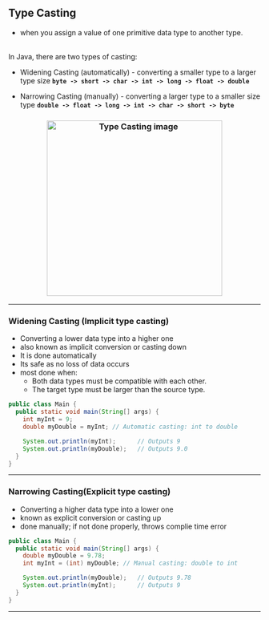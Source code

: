 ## Type Casting 

- when you assign a value of one primitive data type to another type.
<br>
In Java, there are two types of casting:

- Widening Casting (automatically) - converting a smaller type to a larger type size
**`byte -> short -> char -> int -> long -> float -> double`**

- Narrowing Casting (manually) - converting a larger type to a smaller size type
**`double -> float -> long -> int -> char -> short -> byte`**

<h3 align="center">
  <img src="https://static.javatpoint.com/core/images/type-casting-in-java.png" alt="Type Casting image" height="350px">
</h3>

---
### Widening Casting (Implicit type casting)
- Converting a lower data type into a higher one
- also known as implicit conversion or casting down
- It is done automatically
- Its safe as no loss of data occurs 
- most done when: 
   -  Both data types must be compatible with each other.
    - The target type must be larger than the source type.
```java 
public class Main {
  public static void main(String[] args) {
    int myInt = 9;
    double myDouble = myInt; // Automatic casting: int to double

    System.out.println(myInt);      // Outputs 9
    System.out.println(myDouble);   // Outputs 9.0
  }
}
```
---
### Narrowing Casting(Explicit type casting)
- Converting a higher data type into a lower one
- known as explicit conversion or casting up
- done manually; if not done properly, throws complie time error 
```java
public class Main {
  public static void main(String[] args) {
    double myDouble = 9.78;
    int myInt = (int) myDouble; // Manual casting: double to int

    System.out.println(myDouble);   // Outputs 9.78
    System.out.println(myInt);      // Outputs 9
  }
}
```
----
